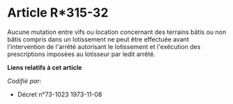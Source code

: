 # Article R*315-32

Aucune mutation entre vifs ou location concernant des terrains bâtis ou non bâtis compris dans un lotissement ne peut être
effectuée avant l'intervention de l'arrêté autorisant le lotissement et l'exécution des prescriptions imposées au lotisseur
par ledit arrêté.

**Liens relatifs à cet article**

_Codifié par_:

  - Décret n°73-1023 1973-11-08
